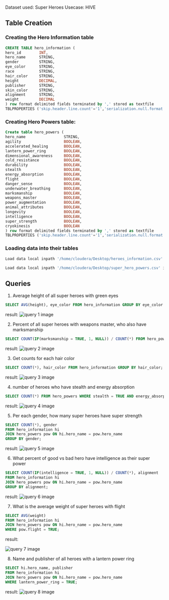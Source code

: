 Dataset used: Super Heroes
Usecase: HIVE

## Table Creation

### Creating the Hero Information table
```sql
CREATE TABLE hero_information (
hero_id        INT,
hero_name      STRING,
gender         STRING,
eye_color      STRING,
race           STRING,
hair_color     STRING,
height         DECIMAL,
publisher      STRING,
skin_color     STRING,
alignment      STRING,
weight         DECIMAL
) row format delimited fields terminated by ',' stored as textfile
TBLPROPERTIES ('skip.header.line.count'='1','serialization.null.format' = '-');
```

### Creating Hero Powers table:
```sql
Create table hero_powers (
hero_name                 STRING,
agility                   BOOLEAN,
accelerated_healing       BOOLEAN,
lantern_power_ring        BOOLEAN,
dimensional_awareness     BOOLEAN,
cold_resistance           BOOLEAN,
durability                BOOLEAN,
stealth                   BOOLEAN,
energy_absorption         BOOLEAN,
flight                    BOOLEAN,
danger_sense              BOOLEAN,
underwater_breathing      BOOLEAN,
marksmanship              BOOLEAN,
weapons_master            BOOLEAN,
power_augmentation        BOOLEAN,
animal_attributes         BOOLEAN,
longevity                 BOOLEAN,
intelligence              BOOLEAN,
super_strength            BOOLEAN,
cryokinesis               BOOLEAN
) row format delimited fields terminated by ',' stored as textfile
TBLPROPERTIES ('skip.header.line.count'='1','serialization.null.format' = '-');
```

### Loading data into their tables
```bash
Load data local inpath '/home/cloudera/Desktop/heroes_information.csv' into table hero_information;
```

```bash
Load data local inpath '/home/cloudera/Desktop/super_hero_powers.csv' into table hero_powers;
```

## Queries
1. Average height of all super heroes with green eyes
```sql
SELECT AVG(height), eye_color FROM hero_information GROUP BY eye_color HAVING eye_color = 'green';
```
result:
![query 1 image](assets/query1.png)

2. Percent of all super heroes with weapons master, who also have marksmanship
```sql
SELECT COUNT(IF(marksmanship = TRUE, 1, NULL)) / COUNT(*) FROM hero_powers WHERE weapons_master = TRUE;
```
result:
![query 2 image](assets/query2.png)

3. Get counts for each hair color
```sql
SELECT COUNT(*), hair_color FROM hero_information GROUP BY hair_color;
```
result:
![query 3 image](assets/query3.png)

4. number of heroes who have stealth and energy absorption
```sql
SELECT COUNT(*) FROM hero_powers WHERE stealth = TRUE AND energy_absorption = TRUE;
```
result:
![query 4 image](assets/query4.png)

5. Per each gender, how many super heroes have super strength
```sql
SELECT COUNT(*), gender
FROM hero_information hi
JOIN hero_powers pow ON hi.hero_name = pow.hero_name
GROUP BY gender;
```
result:
![query 5 image](assets/query5.png)

6. What percent of good vs bad hero have intelligence as their super power
```sql
SELECT COUNT(IF(intelligence = TRUE, 1, NULL)) / COUNT(*), alignment
FROM hero_information hi
JOIN hero_powers pow ON hi.hero_name = pow.hero_name
GROUP BY alignment;
```
result:
![query 6 image](assets/query6.png)

7. What is the average weight of super heroes with flight
```sql
SELECT AVG(weight)
FROM hero_information hi
JOIN hero_powers pow ON hi.hero_name = pow.hero_name
WHERE pow.flight = TRUE;
```
result:

![query 7 image](assets/query7.png)

8. Name and publisher of all heroes with a lantern power ring
```sql
SELECT hi.hero_name, publisher
FROM hero_information hi
JOIN hero_powers pow ON hi.hero_name = pow.hero_name
WHERE lantern_power_ring = TRUE;
```
result:
![query 8 image](assets/query8.png)
